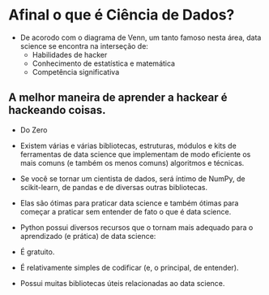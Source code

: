 # Afinal o que é Ciência de Dados?

* De acorodo com o diagrama de Venn, um tanto famoso nesta área, data science se encontra na interseção de:
  * Habilidades de hacker
  * Conhecimento de estatística e matemática
  * Competência significativa

## A melhor maneira de aprender a hackear é hackeando coisas.

* Do Zero
 * Existem várias e várias bibliotecas, estruturas, módulos e kits de ferramentas de data science que implementam de modo eficiente os mais comuns (e também os menos comuns) algoritmos e técnicas.
 * Se você se tornar um cientista de dados, será íntimo de NumPy, de scikit-learn, de pandas e de diversas outras bibliotecas.
 * Elas são ótimas para praticar data science e também ótimas para começar a praticar sem entender de fato o que é data science.

* Python possui diversos recursos que o tornam mais adequado para o aprendizado (e prática) de data science:
 * É gratuito.
 * É relativamente simples de codificar (e, o principal, de entender).
 * Possui muitas bibliotecas úteis relacionadas ao data science.
